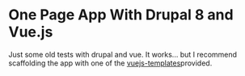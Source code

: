 # One Page App With Drupal 8 and Vue.js

Just some old tests with drupal and vue. 
It works... but I recommend scaffolding the app with one of the [vuejs-templates](https://github.com/vuejs-templates/webpack)provided.
